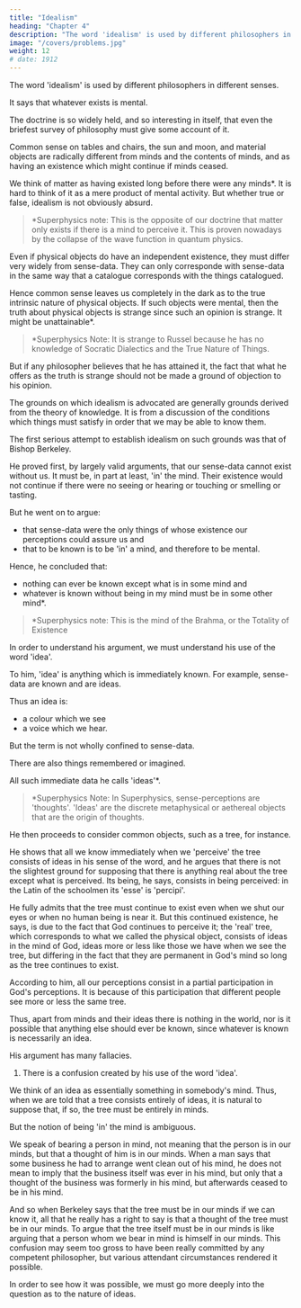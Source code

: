 ```yaml
---
title: "Idealism"
heading: "Chapter 4"
description: "The word 'idealism' is used by different philosophers in different senses"
image: "/covers/problems.jpg"
weight: 12
# date: 1912
---
```




The word 'idealism' is used by different philosophers in different senses.

It says that whatever exists is mental. 

The doctrine is so widely held, and so interesting in itself, that even the briefest survey of philosophy must give some account of it.

<!-- Those who are unaccustomed to philosophical speculation may be inclined to dismiss such a doctrine as obviously absurd.  -->

Common sense on tables and chairs, the sun and moon, and material objects are radically different from minds and the contents of minds, and as having an existence which might continue if minds ceased. 

We think of matter as having existed long before there were any minds*. It is hard to think of it as a mere product of mental activity. But whether true or false, idealism is not obviously absurd.

> *Superphysics note: This is the opposite of our doctrine that matter only exists if there is a mind to perceive it. This is proven nowadays by the collapse of the wave function in quantum physics.  


Even if physical objects do have an independent existence, they must differ very widely from sense-data. They can only corresponde with sense-data in the same way that a  catalogue corresponds with the things catalogued. 

Hence common sense leaves us completely in the dark as to the true intrinsic nature of physical objects. If such objects were mental, then the truth about physical objects is strange since such an opinion is strange. It might be unattainable*.

> *Superphysics Note: It is strange to Russel because he has no knowledge of Socratic Dialectics and the True Nature of Things. 


But if any philosopher believes that he has attained it, the fact that what he offers as the truth is strange should not be made a ground of objection to his opinion.

The grounds on which idealism is advocated are generally grounds derived from the theory of knowledge. It is from a discussion of the conditions which things must satisfy in order that we may be able to know them. 

The first serious attempt to establish idealism on such grounds was that of Bishop Berkeley. 

He proved first, by largely valid arguments, that our sense-data cannot exist without us. It must be, in part at least, 'in' the mind. Their existence would not continue if there were no seeing or hearing or touching or smelling or tasting.

<!-- So far, his contention was almost certainly valid, even if some of his arguments were not so.  -->

But he went on to argue:
- that sense-data were the only things of whose existence our perceptions could assure us and
- that to be known is to be 'in' a mind, and therefore to be mental. 

Hence, he concluded that:
- nothing can ever be known except what is in some mind and
- whatever is known without being in my mind must be in some other mind*.

> *Superphysics note: This is the mind of the Brahma, or the Totality of Existence


In order to understand his argument, we must understand his use of the word 'idea'. 

To him, 'idea' is anything which is immediately known. For example, sense-data are known and are ideas.

Thus an idea is:
- a colour which we see
- a voice which we hear. 

But the term is not wholly confined to sense-data. 

There are also things remembered or imagined.
<!-- , for with such things also we have immediate acquaintance at the moment of remembering or imagining.  -->

All such immediate data he calls 'ideas'*.

> *Superphysics Note: In Superphysics, sense-perceptions are 'thoughts'. 'Ideas' are the discrete metaphysical or aethereal objects that are the origin of thoughts. 


He then proceeds to consider common objects, such as a tree, for instance.

He shows that all we know immediately when we 'perceive' the tree consists of ideas in his sense of the word, and he argues that there is not the slightest ground for supposing that there is anything real about the tree except what is perceived. Its being, he says, consists in being perceived: in the Latin of the schoolmen its 'esse' is 'percipi'. 

He fully admits that the tree must continue to exist even when we shut our eyes or when no human being is near it. But this continued existence, he says, is due to the fact that God continues to perceive it; the 'real' tree, which corresponds to what we called the physical object, consists of ideas in the mind of God, ideas more or less like those we have when we see the tree, but differing in the fact that they are permanent in God's mind so long as the tree continues to exist. 

According to him, all our perceptions consist in a partial participation in God's perceptions. It is because of this participation that different people see more or less the same tree. 

Thus, apart from minds and their ideas there is nothing in the world, nor is it possible that anything else should ever be known, since whatever is known is necessarily an idea.

His argument has many fallacies.
 <!-- which have been important in the history of philosophy, and which it will be as well to bring to light.  -->

1. There is a confusion created by his use of the word 'idea'.

We think of an idea as essentially something in somebody's mind. Thus, when we are told that a tree consists entirely of ideas, it is natural to suppose that, if so, the tree must be entirely in minds.

But the notion of being 'in' the mind is ambiguous. 

We speak of bearing a person in mind, not meaning that the person is in our minds, but that a thought of him is in our minds. When a man says that some business he had to arrange went clean out of his mind, he does not mean to imply that the business itself was ever in his mind, but only that a thought of the business was formerly in his mind, but afterwards ceased to be in his mind. 

And so when Berkeley says that the tree must be in our minds if we can know it, all that he really has a right to say is that a thought of the tree must be in our minds. To argue that the tree itself must be in our minds is like arguing that a person whom we bear in mind is himself in our minds. This confusion may seem too gross to have been really committed by any competent philosopher, but various attendant circumstances rendered it possible.

In order to see how it was possible, we must go more deeply into the question as to the nature of ideas.

